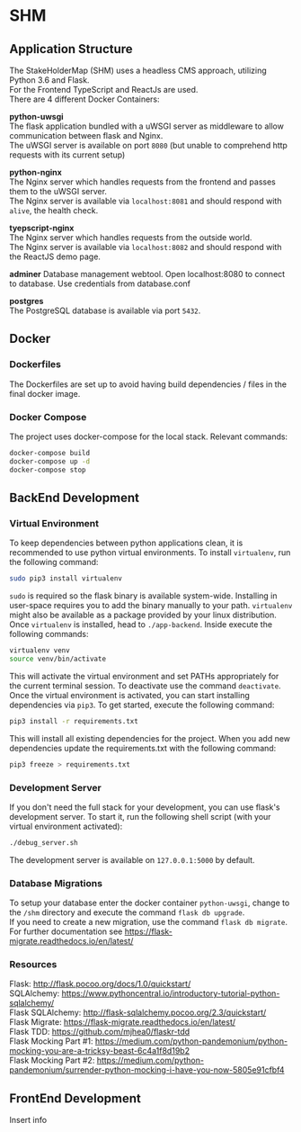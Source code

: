 # SHM
## Application Structure
The StakeHolderMap (SHM) uses a headless CMS approach, utilizing Python 3.6 and Flask.  
For the Frontend TypeScript and ReactJs are used.  
There are 4 different Docker Containers:

**python-uwsgi**  
The flask application bundled with a uWSGI server as middleware to allow communication between flask and Nginx.  
The uWSGI server is available on port `8080` (but unable to comprehend http requests with its current setup)
 
**python-nginx**  
The Nginx server which handles requests from the frontend and passes them to the uWSGI server.  
The Nginx server is available via `localhost:8081` and should respond with `alive`, the health check.
 
**tyepscript-nginx**  
The Nginx server which handles requests from the outside world.  
The Nginx server is available via `localhost:8082` and should respond with the ReactJS demo page.
 
**adminer**
Database management webtool. Open localhost:8080 to connect to database. Use credentials from database.conf

**postgres**  
The PostgreSQL database is available via port `5432`.

## Docker
### Dockerfiles
The Dockerfiles are set up to avoid having build dependencies / files in the final docker image.

### Docker Compose
The project uses docker-compose for the local stack. Relevant commands:

```bash
docker-compose build  
docker-compose up -d  
docker-compose stop
```
 
## BackEnd Development
### Virtual Environment
To keep dependencies between python applications clean, it is recommended to use python virtual environments. To install `virtualenv`, run the following command:
 
```bash
sudo pip3 install virtualenv
```
 
`sudo` is required so the flask binary is available system-wide. Installing in user-space requires you to add the binary manually to your path. `virtualenv` might also be available as a package provided by your linux distribution.  
Once `virtualenv` is installed, head to `./app-backend`. Inside execute the following commands:
 
```bash
virtualenv venv  
source venv/bin/activate
```
 
This will activate the virtual environment and set PATHs appropriately for the current terminal session. To deactivate use the command `deactivate`.  
Once the virtual environment is activated, you can start installing dependencies via `pip3`. To get started, execute the following command:

```bash
pip3 install -r requirements.txt
```

This will install all existing dependencies for the project. When you add new dependencies update the requirements.txt with the following command:

```bash
pip3 freeze > requirements.txt
```

### Development Server
If you don't need the full stack for your development, you can use flask's development server. To start it, run the following shell script (with your virtual environment activated):

```bash
./debug_server.sh
```

The development server is available on `127.0.0.1:5000` by default.

### Database Migrations
To setup your database enter the docker container `python-uwsgi`, change to the `/shm` directory and execute the command `flask db upgrade`.  
If you need to create a new migration, use the command `flask db migrate`. For further documentation see https://flask-migrate.readthedocs.io/en/latest/

### Resources
Flask: http://flask.pocoo.org/docs/1.0/quickstart/  
SQLAlchemy: https://www.pythoncentral.io/introductory-tutorial-python-sqlalchemy/  
Flask SQLAlchemy: http://flask-sqlalchemy.pocoo.org/2.3/quickstart/  
Flask Migrate: https://flask-migrate.readthedocs.io/en/latest/  
Flask TDD: https://github.com/mjhea0/flaskr-tdd  
Flask Mocking Part #1: https://medium.com/python-pandemonium/python-mocking-you-are-a-tricksy-beast-6c4a1f8d19b2  
Flask Mocking Part #2: https://medium.com/python-pandemonium/surrender-python-mocking-i-have-you-now-5805e91cfbf4

## FrontEnd Development
Insert info

